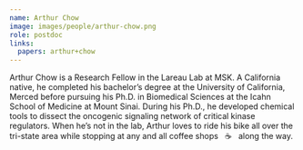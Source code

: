 ```yaml
---
name: Arthur Chow
image: images/people/arthur-chow.png
role: postdoc
links:
  papers: arthur+chow
---
```


Arthur Chow is a Research Fellow in the Lareau Lab at MSK. A California native, he completed
his bachelor’s degree at the University of California, Merced before pursuing his Ph.D.
in Biomedical Sciences at the Icahn School of Medicine at Mount Sinai. During his Ph.D.,
he developed chemical tools to dissect the oncogenic signaling network of critical kinase
regulators. When he’s not in the lab, Arthur loves to ride his bike all over the tri-state
area while stopping at any and all coffee shops &nbsp; :coffee:  &nbsp; along the way.